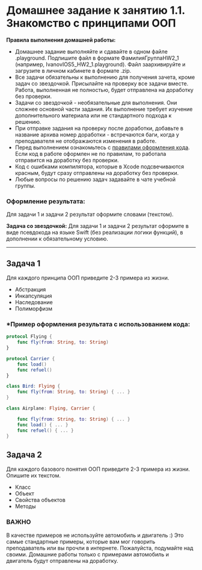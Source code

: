 # Домашнее задание к занятию 1.1. Знакомство с принципами ООП

**Правила выполнения домашней работы:** 
* Домашнее задание выполняйте и сдавайте в одном файле .playground. Подпишите файл в формате ФамилияГруппаHW2_1 (например, IvanovIOS5_HW2_1.playground). Файл заархивируйте и загрузите в личном кабинете в формате .zip. 
* Все задачи обязательны к выполнению для получения зачета, кроме задач со звездочкой. Присылайте на проверку все задачи вместе. Работа, выполненная не полностью, будет отправлена на доработку без проверки.
* Задачи со звездочкой - необязательные для выполнения. Они сложнее основной части задания. Их выполнение требует изучение дополнительного материала или не стандартного подхода к решению.
* При отправке задания на проверку после доработки, добавьте в название архива номер доработки - встречаются баги, когда у преподавателя не отображаются изменения в работе.
* Перед выполнением ознакомьтесь с [правилами оформления кода](https://github.com/netology-code/bios-2-homeworks/blob/master/swift-code-syle-guide.md). Если код в работе оформлен не по правилам, то работала отправится на доработку без проверки.
* Код с ошибками компилятора, которые в Xcode подсвечиваются красным, будут сразу отправлены на доработку без проверки.
* Любые вопросы по решению задач задавайте в чате учебной группы.

### Оформление результата:
Для задачи 1 и задачи 2 результат оформите словами (текстом). 

**Задача со звездочкой:**
Для задачи 1 и задачи 2 результат оформите в виде псевдокода на языке Swift (без реализации логики функций), в дополнении к обязательному условию.

---

## Задача 1

Для каждого принципа ООП приведите 2-3 примера из жизни.

- Абстракция
- Инкапсуляция
- Наследование
- Полиморфизм


### *Пример оформления результата с использованием кода:

```swift
protocol Flying {
    func fly(from: String, to: String)
}

protocol Carrier {
    func load()
    func refuel()
}

class Bird: Flying {
    func fly(from: String, to: String) { ... }
}

class Airplane: Flying, Carrier {

    func fly(from: String, to: String) { ... }
    func load() { ... }
    func refuel() { ... }
}

```

## Задача 2

Для каждого базового понятия ООП приведите 2-3 примера из жизни. Опишите их текстом.

- Класс
- Объект
- Свойства объектов
- Методы

### ВАЖНО

В качестве примеров не используйте автомобиль и двигатель :)
Это самые стандартные примеры, которые вам мог говорить преподаватель или вы прочли в интернете. Пожалуйста, подумайте над своими.
Домашние работы только с примерами автомобиль и двигатель будут отправлены на доработку.
